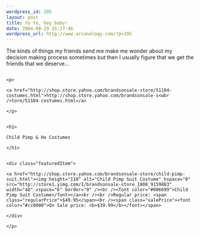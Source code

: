 ```yaml
--- 
wordpress_id: 205
layout: post
title: Yo Yo, hey baby!
date: 2004-08-19 15:27:46
wordpress_url: http://www.arcanology.com/?p=205
---
```

<p>
                                                                                                                                                                                                                                                                                                                                                                                                                                                                                                                                                                                                                                                                                <p>
                                                                                                                                                                                                                                                                                                                                                                                                                                                                                                                                                                                                                                                                                  The kinds of things my friends send me make me wonder about my decision making process sometimes but then I usually figure that we get the friends that we deserve...
                                                                                                                                                                                                                                                                                                                                                                                                                                                                                                                                                                                                                                                                                </p>
                                                                                                                                                                                                                                                                                                                                                                                                                                                                                                                                                                                                                                                                                
                                                                                                                                                                                                                                                                                                                                                                                                                                                                                                                                                                                                                                                                                <p>
                                                                                                                                                                                                                                                                                                                                                                                                                                                                                                                                                                                                                                                                                  <a href="http://shop.store.yahoo.com/brandsonsale-store/51104-costumes.html">http://shop.store.yahoo.com/brandsonsale-s<wbr />tore/51104-costumes.html</a>
                                                                                                                                                                                                                                                                                                                                                                                                                                                                                                                                                                                                                                                                                </p>
                                                                                                                                                                                                                                                                                                                                                                                                                                                                                                                                                                                                                                                                                
                                                                                                                                                                                                                                                                                                                                                                                                                                                                                                                                                                                                                                                                                <h1>
                                                                                                                                                                                                                                                                                                                                                                                                                                                                                                                                                                                                                                                                                  Child Pimp & Ho Costumes
                                                                                                                                                                                                                                                                                                                                                                                                                                                                                                                                                                                                                                                                                </h1>
                                                                                                                                                                                                                                                                                                                                                                                                                                                                                                                                                                                                                                                                                
                                                                                                                                                                                                                                                                                                                                                                                                                                                                                                                                                                                                                                                                                <div class="featuredItem">
                                                                                                                                                                                                                                                                                                                                                                                                                                                                                                                                                                                                                                                                                  <a href="http://shop.store.yahoo.com/brandsonsale-store/child-pimp-suit.html"><img height="110" alt="Child Pimp Suit Costume" hspace="0" src="http://store1.yimg.com/I/brandsonsale-store_1808_9159883" width="48" vspace="6" border="0" /><br /><font color="#006699">Child Pimp Suit Costume</font></a><br /><br />Regular price: <span class="regularPrice">$49.95</span><br /><span class="salePrice"><font color="#cc0000">On Sale price: <b>$39.99</b></font></span>
                                                                                                                                                                                                                                                                                                                                                                                                                                                                                                                                                                                                                                                                                </div>
                                                                                                                                                                                                                                                                                                                                                                                                                                                                                                                                                                                                                                                                              </p>